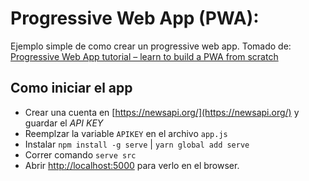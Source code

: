 # Progressive Web App (PWA):

Ejemplo simple de como crear un progressive web app. Tomado de: [Progressive Web App tutorial – learn to build a PWA from scratch](https://www.youtube.com/watch?v=gcx-3qi7t7c)

## Como iniciar el app

- Crear una cuenta en [https://newsapi.org/](https://newsapi.org/) y guardar el _API KEY_
- Reemplzar la variable `APIKEY` en el archivo `app.js`
- Instalar `npm install -g serve` | `yarn global add serve`
- Correr comando `serve src`
- Abrir [http://localhost:5000](http://localhost:5000) para verlo en el browser.
